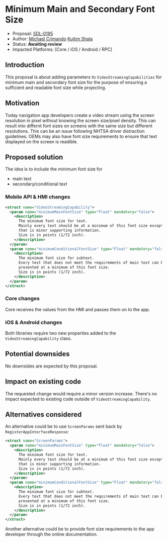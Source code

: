 # Minimum Main and Secondary Font Size
* Proposal: [SDL-0195](https://github.com/MichaelCrimando/sdl_evolution/blob/master/proposals/0195-minimum-main-and-secondary-font-size.md)
* Author: [Michael Crimando](https://github.com/MichaelCrimando) [Kujtim Shala](https://github.com/kshala-ford)
* Status: **Awaiting review**
* Impacted Platforms: [Core / iOS / Android / RPC]

## Introduction

This proposal is about adding parameters to `VideoStreamingCapabilities` for minimum main and secondary font size 
for the purpose of ensuring a sufficient and readable font size while projecting.

## Motivation

Today navigation app developers create a video stream using the screen resolution in pixel without knowing the screen size/pixel density. 
This can result into differnt font sizes on screens with the same size but different resolutions.
This can be an issue following NHTSA driver distraction guidelines.
OEMs may also have font size requirements to ensure that text displayed on the screen is readible.

## Proposed solution

The idea is to include the minimum font size for
- main text 
- secondary/conditional text

### Mobile API & HMI changes

```xml
<struct name="VideoStreamingCapability">
  <param name="minimumMainFontSize" type="Float" mandatory="false">
    <description>
      The minimum font size for text.
      Mainly every text should be at a minimum of this font size except text
      that is minor supporting information. 
      Size is in points (1/72 inch).
    </description>
  </param>
  <param name="minimumConditionalFontSize" type="Float" mandatory="false">
    <description>
      The minimum font size for subtext.
      Every text that does not meet the requirements of main text can be
      presented at a minimum of this font size.
      Size is in points (1/72 inch).
    </description>
  </param>
</struct>
```

### Core changes

Core receives the values from the HMI and passes them on to the app.

### iOS & Android changes

Both libraries require two new properties added to the `VideoStreamingCapability` class.

## Potential downsides

No downsides are expected by this proposal.

## Impact on existing code

The requested change would require a minor version increase. 
There's no impact expected to existing code outside of `VideoStreamingCapability`.

## Alternatives considered

An alternative could be to use `ScreenParams` sent back by `RegisterAppInterfaceResponse`:

```xml
<struct name="ScreenParams">
  <param name="minimumMainFontSize" type="Float" mandatory="false">
    <description>
      The minimum font size for text.
      Mainly every text should be at a minimum of this font size except text
      that is minor supporting information. 
      Size is in points (1/72 inch).
    </description>
  </param>
  <param name="minimumConditionalFontSize" type="Float" mandatory="false">
    <description>
      The minimum font size for subtext.
      Every text that does not meet the requirements of main text can be
      presented at a minimum of this font size.
      Size is in points (1/72 inch).
    </description>
  </param>
</struct>
```

Another alternative could be to provide font size requirements to the app developer through the online documentation.
